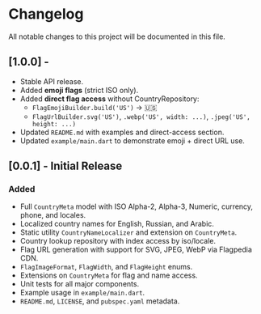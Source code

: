 # Changelog

All notable changes to this project will be documented in this file.

## \[1.0.0] - 
- Stable API release.
- Added **emoji flags** (strict ISO only).
- Added **direct flag access** without CountryRepository:
    - `FlagEmojiBuilder.build('US')` → 🇺🇸
    - `FlagUrlBuilder.svg('US')`, `.webp('US', width: ...)`, `.jpeg('US', height: ...)`
- Updated `README.md` with examples and direct-access section.
- Updated `example/main.dart` to demonstrate emoji + direct URL use.

## \[0.0.1] - Initial Release

### Added

* Full `CountryMeta` model with ISO Alpha-2, Alpha-3, Numeric, currency, phone, and locales.
* Localized country names for English, Russian, and Arabic.
* Static utility `CountryNameLocalizer` and extension on `CountryMeta`.
* Country lookup repository with index access by iso/locale.
* Flag URL generation with support for SVG, JPEG, WebP via Flagpedia CDN.
* `FlagImageFormat`, `FlagWidth`, and `FlagHeight` enums.
* Extensions on `CountryMeta` for flag and name access.
* Unit tests for all major components.
* Example usage in `example/main.dart`.
* `README.md`, `LICENSE`, and `pubspec.yaml` metadata.
